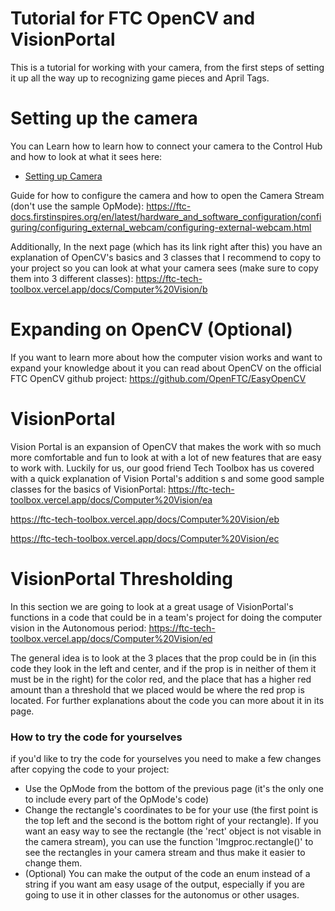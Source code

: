 # Tutorial for FTC OpenCV and VisionPortal

This is a tutorial for working with your camera, from the first steps of setting it up all the way up to recognizing game pieces and April Tags.

# Setting up the camera
You can Learn how to learn how to connect your camera to the Control Hub and how to look at what it sees here:
- [Setting up Camera](https://ftc-tech-toolbox.vercel.app/docs/Computer%20Vision/a)

Guide for how to configure the camera and how to open the Camera Stream (don't use the sample OpMode):
https://ftc-docs.firstinspires.org/en/latest/hardware_and_software_configuration/configuring/configuring_external_webcam/configuring-external-webcam.html

Additionally, In the next page (which has its link right after this) you have an explanation of OpenCV's basics and 3 classes that I recommend to copy to your project so you can look at what your camera sees (make sure to copy them into 3 different classes):
https://ftc-tech-toolbox.vercel.app/docs/Computer%20Vision/b

# Expanding on OpenCV (Optional)
If you want to learn more about how the computer vision works and want to expand your knowledge about it you can read about OpenCV on the official FTC OpenCV github project: 
https://github.com/OpenFTC/EasyOpenCV

# VisionPortal
Vision Portal is an expansion of OpenCV that makes the work with so much more comfortable and fun to look at with a lot of new features that are easy to work with.
Luckily for us, our good friend Tech Toolbox has us covered with a quick explanation of Vision Portal's addition s and some good sample classes for the basics of VisionPortal: 
https://ftc-tech-toolbox.vercel.app/docs/Computer%20Vision/ea

https://ftc-tech-toolbox.vercel.app/docs/Computer%20Vision/eb

https://ftc-tech-toolbox.vercel.app/docs/Computer%20Vision/ec

# VisionPortal Thresholding
In this section we are going to look at a great usage of VisionPortal's functions in a code that could be in a team's project for doing the computer vision in the Autonomous period:
https://ftc-tech-toolbox.vercel.app/docs/Computer%20Vision/ed

The general idea is to look at the 3 places that the prop could be in (in this code they look in the left and center, and if the prop is in neither of them it must be in the right) for the color red, and the place that has a higher red amount than a threshold that we placed would be where the red prop is located. For further explanations about the code you can more about it in its page.
### How to try the code for yourselves
if you'd like to try the code for yourselves you need to make a few changes after copying the code to your project:
- Use the OpMode from the bottom of the previous page (it's the only one to include every part of the OpMode's code)
- Change the rectangle's coordinates to be for your use (the first point is the top left and the second is the bottom right of your rectangle).
If you want an easy way to see the rectangle (the 'rect' object is not visable in the camera stream), you can use the function 'Imgproc.rectangle()' to see the rectangles in your camera stream and thus make it easier to change them.
- (Optional) You can make the output of the code an enum instead of a string if you want am easy usage of the output, especially if you are going to use it in other classes for the autonomus or other usages.
  
